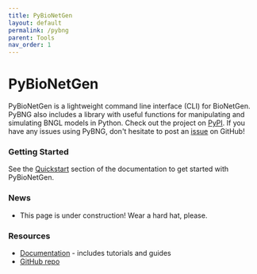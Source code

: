 ```yaml
---
title: PyBioNetGen
layout: default
permalink: /pybng
parent: Tools
nav_order: 1
---
```


# PyBioNetGen
PyBioNetGen is a lightweight command line interface (CLI) for BioNetGen. PyBNG also includes a library with useful functions for manipulating and simulating BNGL models in Python.
Check out the project on [PyPI](https://pypi.org/project/bionetgen/).
If you have any issues using PyBNG, don't hesitate to post an [issue](https://github.com/RuleWorld/PyBioNetGen/issues) on GitHub!

### Getting Started
See the [Quickstart](https://pybionetgen.readthedocs.io/en/latest/quickstart.html) section of the documentation to get started with PyBioNetGen.

<!-- TODO: Add ### News section back in when there's actually news to post -->
### News
 * This page is under construction! Wear a hard hat, please.

### Resources
 * [Documentation](https://pybionetgen.readthedocs.io/en/latest/) - includes tutorials and guides
 * [GitHub repo](https://github.com/RuleWorld/PyBioNetGen)
